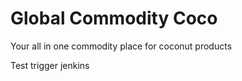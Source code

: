 # Global Commodity Coco

Your all in one commodity place for coconut products

Test trigger jenkins
